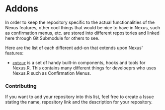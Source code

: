 # Addons

In order to keep the repository specific to the actual functionalities of the Nexus features, 
other cool things that would  be nice to have in Nexus, such as confirmation menus, etc. are stored into different 
repositories and linked here through Git Submodule for others to see.

Here are the list of each different add-on that extends upon Nexus' features:
-  [`entour`](nexus.entour) is a set of handy built-in components, hooks and tools for Nexus.R. This contains many
different things for develoeprs who uses Nexus.R such as Confirmation Menus.

### Contributing

If you want to add your repository into this list, feel free to create a Issue stating the name, repository link and 
the description for your repository.